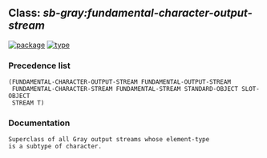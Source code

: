 ## Class: ***sb-gray:fundamental-character-output-stream***
[![package](https://img.shields.io/badge/Package-SB--GRAY-5f9ea0.svg?style=social&colorA=999999)](../) [![type](https://img.shields.io/badge/Type-Class-5f9ea0.svg?style=social&colorA=999999)](../#class) 
### Precedence list
```
(FUNDAMENTAL-CHARACTER-OUTPUT-STREAM FUNDAMENTAL-OUTPUT-STREAM
 FUNDAMENTAL-CHARACTER-STREAM FUNDAMENTAL-STREAM STANDARD-OBJECT SLOT-OBJECT
 STREAM T)
```
### Documentation
```
Superclass of all Gray output streams whose element-type
is a subtype of character.
```
